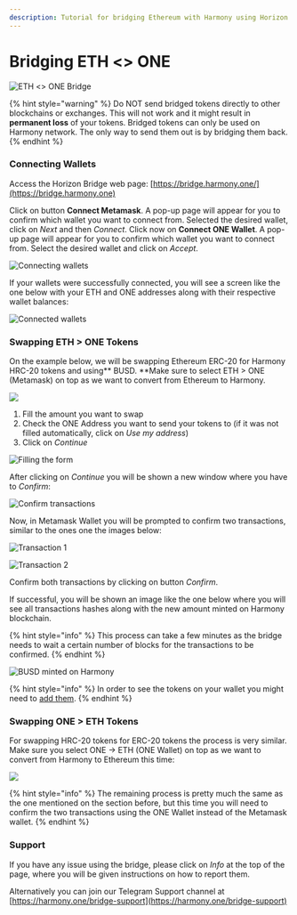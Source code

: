 ```yaml
---
description: Tutorial for bridging Ethereum with Harmony using Horizon
---
```


# Bridging ETH <> ONE

![ETH <> ONE Bridge](https://gblobscdn.gitbook.com/assets%2F-LlEOlYqEG_GKuO5Rehq%2F-MJgEiGq78hcZcouJrFL%2F-MJgLib1cRoa7KET4yfZ%2Fhorizon-introduction.png?alt=media\&token=9163efad-0884-4aa2-b31c-442576c4f9a0)

{% hint style="warning" %}
Do NOT send bridged tokens directly to other blockchains or exchanges. This will not work and it might result in **permanent loss** of your tokens. Bridged tokens can only be used on Harmony network. The only way to send them out is by bridging them back.
{% endhint %}

### Connecting Wallets

Access the Horizon Bridge web page: [https://bridge.harmony.one/](https://bridge.harmony.one)

Click on button **Connect Metamask**. A pop-up page will appear for you to confirm which wallet you want to connect from. Selected the desired wallet, click on _Next_ and then _Connect_. Click now on **Connect ONE Wallet**. A pop-up page will appear for you to confirm which wallet you want to connect from. Select the desired wallet and click on _Accept_.

![Connecting wallets](../../.gitbook/assets/horizon-connect-wallets.png)

If your wallets were successfully connected, you will see a screen like the one below with your ETH and ONE addresses along with their respective wallet balances:

![Connected wallets](../../.gitbook/assets/horizon-wallets-connected.png)

### Swapping ETH > ONE Tokens

On the example below, we will be swapping Ethereum ERC-20 for Harmony HRC-20 tokens and using** BUSD. **Make sure to select ETH > ONE (Metamask) on top as we want to convert from Ethereum to Harmony.

![](../../.gitbook/assets/eth-one.png)

1. Fill the amount you want to swap
2. Check the ONE Address you want to send your tokens to (if it was not filled automatically, click on _Use my address_)
3. Click on _Continue_

![Filling the form](../../.gitbook/assets/swap-busd-filling.png)

After clicking on _Continue_ you will be shown a new window where you have to _Confirm_:

![Confirm transactions](../../.gitbook/assets/horizon-confirm.png)

Now, in Metamask Wallet you will be prompted to confirm two transactions, similar to the ones one the images below:

![Transaction 1](../../.gitbook/assets/horizon-txfee1.png)

![Transaction 2](../../.gitbook/assets/horizon-txfee2.png)

Confirm both transactions by clicking on button _Confirm_.

If successful, you will be shown an image like the one below where you will see all transactions hashes along with the new amount minted on Harmony blockchain.

{% hint style="info" %}
This process can take a few minutes as the bridge needs to wait a certain number of blocks for the transactions to be confirmed.
{% endhint %}

![BUSD minted on Harmony](../../.gitbook/assets/horizon-swap-done.png)

{% hint style="info" %}
In order to see the tokens on your wallet you might need to [add them](adding-tokens.md).
{% endhint %}

### Swapping ONE > ETH Tokens

For swapping HRC-20 tokens for ERC-20 tokens the process is very similar. Make sure you select ONE -> ETH (ONE Wallet) on top as we want to convert from Harmony to Ethereum this time:

![](../../.gitbook/assets/one-eth.png)

{% hint style="info" %}
The remaining process is pretty much the same as the one mentioned on the section before, but this time you will need to confirm the two transactions using the ONE Wallet instead of the Metamask wallet.
{% endhint %}

### Support

If you have any issue using the bridge, please click on _Info_ at the top of the page, where you will be given instructions on how to report them.

Alternatively you can join our Telegram Support channel at [https://harmony.one/bridge-support](https://harmony.one/bridge-support)
